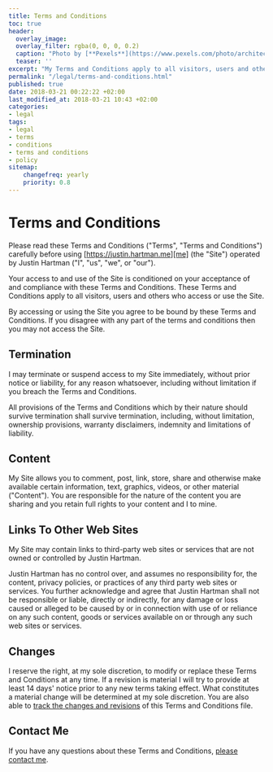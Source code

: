 ```yaml
---
title: Terms and Conditions
toc: true
header:
  overlay_image: 
  overlay_filter: rgba(0, 0, 0, 0.2)
  caption: "Photo by [**Pexels**](https://www.pexels.com/photo/architecture-art-artwork-bench-206784/)"
  teaser: ''
excerpt: "My Terms and Conditions apply to all visitors, users and others who access or use my website. By accessing or using the website you agree to be bound by these Terms and Conditions. Please read through these Terms and Conditions carefully."
permalink: "/legal/terms-and-conditions.html"
published: true
date: 2018-03-21 00:22:22 +02:00
last_modified_at: 2018-03-21 10:43 +02:00
categories:
- legal
tags:
- legal 
- terms
- conditions
- terms and conditions 
- policy
sitemap:
    changefreq: yearly
    priority: 0.8
---
```

# Terms and Conditions
Please read these Terms and Conditions ("Terms", "Terms and Conditions") carefully before using [https://justin.hartman.me][me] (the "Site") operated by Justin Hartman ("I", "us", "we", or "our").

Your access to and use of the Site is conditioned on your acceptance of and compliance with these Terms and Conditions. These Terms and Conditions apply to all visitors, users and others who access or use the Site.

By accessing or using the Site you agree to be bound by these Terms and Conditions. If you disagree with any part of the terms and conditions then you may not access the Site.

## Termination

I may terminate or suspend access to my Site immediately, without prior notice or liability, for any reason whatsoever, including without limitation if you breach the Terms and Conditions.

All provisions of the Terms and Conditions which by their nature should survive termination shall survive termination, including, without limitation, ownership provisions, warranty disclaimers, indemnity and limitations of liability.

## Content

My Site allows you to comment, post, link, store, share and otherwise make available certain information, text, graphics, videos, or other material ("Content"). You are responsible for the nature of the content you are sharing and you retain full rights to your content and I to mine.

## Links To Other Web Sites

My Site may contain links to third-party web sites or services that are not owned or controlled by Justin Hartman.

Justin Hartman has no control over, and assumes no responsibility for, the content, privacy policies, or practices of any third party web sites or services. You further acknowledge and agree that Justin Hartman shall not be responsible or liable, directly or indirectly, for any damage or loss caused or alleged to be caused by or in connection with use of or reliance on any such content, goods or services available on or through any such web sites or services.

## Changes

I reserve the right, at my sole discretion, to modify or replace these Terms and Conditions at any time. If a revision is material I will try to provide at least 14 days' notice prior to any new terms taking effect. What constitutes a material change will be determined at my sole discretion. You are also able to [track the changes and revisions][github_privacy] of this Terms and Conditions file.

## Contact Me

If you have any questions about these Terms and Conditions, [please contact me][github].


[me]: https://justin.hartman.me
[github]: https://github.com/justinhartman/justinhartman.github.io/issues/new
[github_privacy]: https://github.com/justinhartman/justinhartman.github.io/commits/master/_pages/terms-and-conditions.md
